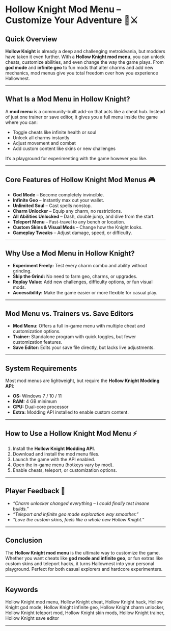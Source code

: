 # Hollow Knight Mod Menu – Customize Your Adventure 🦋⚔️

## Quick Overview

**Hollow Knight** is already a deep and challenging metroidvania, but modders have taken it even further. With a **Hollow Knight mod menu**, you can unlock cheats, customize abilities, and even change the way the game plays. From **god mode** and **infinite geo** to fun mods that alter charms and add new mechanics, mod menus give you total freedom over how you experience Hallownest.


---

## What Is a Mod Menu in Hollow Knight?

A **mod menu** is a community-built add-on that acts like a cheat hub. Instead of just one trainer or save editor, it gives you a full menu inside the game where you can:

* Toggle cheats like infinite health or soul
* Unlock all charms instantly
* Adjust movement and combat
* Add custom content like skins or new challenges

It’s a playground for experimenting with the game however you like.

---

## Core Features of Hollow Knight Mod Menus 🎮

* **God Mode** – Become completely invincible.
* **Infinite Geo** – Instantly max out your wallet.
* **Unlimited Soul** – Cast spells nonstop.
* **Charm Unlocker** – Equip any charm, no restrictions.
* **All Abilities Unlocked** – Dash, double jump, and dive from the start.
* **Teleport Menu** – Fast-travel to any bench or location.
* **Custom Skins & Visual Mods** – Change how the Knight looks.
* **Gameplay Tweaks** – Adjust damage, speed, or difficulty.

---

## Why Use a Mod Menu in Hollow Knight?

* **Experiment Freely:** Test every charm combo and ability without grinding.
* **Skip the Grind:** No need to farm geo, charms, or upgrades.
* **Replay Value:** Add new challenges, difficulty options, or fun visual mods.
* **Accessibility:** Make the game easier or more flexible for casual play.

---

## Mod Menu vs. Trainers vs. Save Editors

* **Mod Menu:** Offers a full in-game menu with multiple cheat and customization options.
* **Trainer:** Standalone program with quick toggles, but fewer customization features.
* **Save Editor:** Edits your save file directly, but lacks live adjustments.

---

## System Requirements

Most mod menus are lightweight, but require the **Hollow Knight Modding API**:

* **OS:** Windows 7 / 10 / 11
* **RAM:** 4 GB minimum
* **CPU:** Dual-core processor
* **Extra:** Modding API installed to enable custom content.

---

## How to Use a Hollow Knight Mod Menu ⚡

1. Install the **Hollow Knight Modding API**.
2. Download and install the mod menu files.
3. Launch the game with the API enabled.
4. Open the in-game menu (hotkeys vary by mod).
5. Enable cheats, teleport, or customization options.

---

## Player Feedback 💬

* *“Charm unlocker changed everything – I could finally test insane builds.”*
* *“Teleport and infinite geo made exploration way smoother.”*
* *“Love the custom skins, feels like a whole new Hollow Knight.”*

---

## Conclusion

The **Hollow Knight mod menu** is the ultimate way to customize the game. Whether you want cheats like **god mode and infinite geo**, or fun extras like custom skins and teleport hacks, it turns Hallownest into your personal playground. Perfect for both casual explorers and hardcore experimenters.

---

## Keywords

Hollow Knight mod menu, Hollow Knight cheat, Hollow Knight hack, Hollow Knight god mode, Hollow Knight infinite geo, Hollow Knight charm unlocker, Hollow Knight teleport mod, Hollow Knight skin mods, Hollow Knight trainer, Hollow Knight save editor

---
